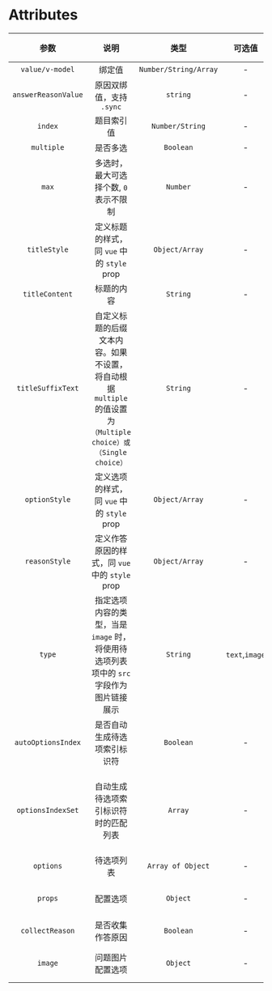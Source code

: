 # Attributes

| 参数 | 说明 | 类型 | 可选值 | 默认值 |
| :---: |:---: |:---: |:---:| :---: |
| `value/v-model` | 绑定值 | `Number/String/Array` | - | - |
| `answerReasonValue` | 原因双绑值，支持 `.sync` | `string` | - | - |
| `index` | 题目索引值 | `Number/String` | - | - |
| `multiple` | 是否多选 | `Boolean` | - | `false` |
| `max` |  多选时，最大可选择个数, `0` 表示不限制 | `Number` | - | `0` |
| `titleStyle` | 定义标题的样式，同 `vue` 中的 `style` prop | `Object/Array` | - | - |
| `titleContent` | 标题的内容 | `String` | - | - |
| `titleSuffixText` | 自定义标题的后缀文本内容。如果不设置，将自动根据 `multiple` 的值设置为 `（Multiple choice）或（Single choice）` | `String`  | - | - |
| `optionStyle` | 定义选项的样式，同 `vue` 中的 `style` prop | `Object/Array` | - | - |
| `reasonStyle` | 定义作答原因的样式，同 `vue` 中的 `style` prop | `Object/Array` | - | - |
| `type` | 指定选项内容的类型，当是 `image` 时，将使用待选项列表项中的 `src` 字段作为图片链接展示 | `String` | `text`,`image` | `text` |
| `autoOptionsIndex` | 是否自动生成待选项索引标识符 | `Boolean` | - | `true` |
| `optionsIndexSet` | 自动生成待选项索引标识符时的匹配列表 | `Array` | - | `['A', 'B', 'C', 'D', 'E', 'F', 'G', 'H', 'I', 'J']` |
| `options` | 待选项列表 | `Array of Object` | - | `[]` |
| `props` | 配置选项 | `Object` | - | 详见 **props** 配置 |
| `collectReason`| 是否收集作答原因 | `Boolean` | - | `false` |
| `image` | 问题图片配置选项 | `Object` | - | 详见 **image** 配置 |
